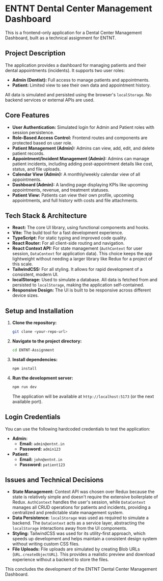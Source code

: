 # ENTNT Dental Center Management Dashboard

This is a frontend-only application for a Dental Center Management Dashboard, built as a technical assignment for ENTNT.

## Project Description

The application provides a dashboard for managing patients and their dental appointments (incidents). It supports two user roles:
- **Admin (Dentist):** Full access to manage patients and appointments.
- **Patient:** Limited view to see their own data and appointment history.

All data is simulated and persisted using the browser's `localStorage`. No backend services or external APIs are used.

## Core Features

- **User Authentication:** Simulated login for Admin and Patient roles with session persistence.
- **Role-Based Access Control:** Frontend routes and components are protected based on user role.
- **Patient Management (Admin):** Admins can view, add, edit, and delete patient records.
- **Appointment/Incident Management (Admin):** Admins can manage patient incidents, including adding post-appointment details like cost, status, and file uploads.
- **Calendar View (Admin):** A monthly/weekly calendar view of all appointments.
- **Dashboard (Admin):** A landing page displaying KPIs like upcoming appointments, revenue, and treatment statuses.
- **Patient View:** Patients can view their own profile, upcoming appointments, and full history with costs and file attachments.

## Tech Stack & Architecture

- **React:** The core UI library, using functional components and hooks.
- **Vite:** The build tool for a fast development experience.
- **TypeScript:** For static typing and improved code quality.
- **React Router:** For all client-side routing and navigation.
- **React Context API:** For state management (`AuthContext` for user session, `DataContext` for application data). This choice keeps the app lightweight without needing a larger library like Redux for a project of this scale.
- **TailwindCSS:** For all styling. It allows for rapid development of a consistent, modern UI.
- **localStorage:** Used to simulate a database. All data is fetched from and persisted to `localStorage`, making the application self-contained.
- **Responsive Design:** The UI is built to be responsive across different device sizes.

## Setup and Installation

1.  **Clone the repository:**
    ```bash
    git clone <your-repo-url>
    ```
2.  **Navigate to the project directory:**
    ```bash
    cd ENTNT-Assignment
    ```
3.  **Install dependencies:**
    ```bash
    npm install
    ```
4.  **Run the development server:**
    ```bash
    npm run dev
    ```
    The application will be available at `http://localhost:5173` (or the next available port).

## Login Credentials

You can use the following hardcoded credentials to test the application:

- **Admin:**
  - **Email:** `admin@entnt.in`
  - **Password:** `admin123`
- **Patient:**
  - **Email:** `john@entnt.in`
  - **Password:** `patient123`

## Issues and Technical Decisions

- **State Management:** Context API was chosen over Redux because the state is relatively simple and doesn't require the extensive boilerplate of Redux. `AuthContext` handles the user's session, while `DataContext` manages all CRUD operations for patients and incidents, providing a centralized and predictable state management system.
- **Data Persistence:** `localStorage` was used as required to simulate a backend. The `DataContext` acts as a service layer, abstracting the `localStorage` interactions away from the UI components.
- **Styling:** TailwindCSS was used for its utility-first approach, which speeds up development and helps maintain a consistent design system without writing custom CSS files.
- **File Uploads:** File uploads are simulated by creating Blob URLs (`URL.createObjectURL`). This provides a realistic preview and download experience without a backend to store the files.

This concludes the development of the ENTNT Dental Center Management Dashboard.
